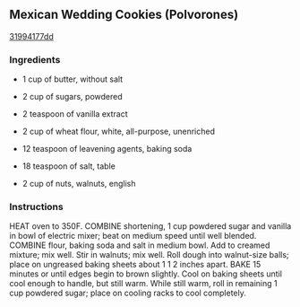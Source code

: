 ## Mexican Wedding Cookies (Polvorones)

[31994177dd](http://www.food.com/recipe/mexican-wedding-cookies-polvorones-488144)

### Ingredients

 - 1 cup of butter, without salt

 - 2 cup of sugars, powdered

 - 2 teaspoon of vanilla extract

 - 2 cup of wheat flour, white, all-purpose, unenriched

 - 12 teaspoon of leavening agents, baking soda

 - 18 teaspoon of salt, table

 - 2 cup of nuts, walnuts, english

### Instructions

HEAT oven to 350F. COMBINE shortening, 1 cup powdered sugar and vanilla in bowl of electric mixer; beat on medium speed until well blended. COMBINE flour, baking soda and salt in medium bowl. Add to creamed mixture; mix well. Stir in walnuts; mix well. Roll dough into walnut-size balls; place on ungreased baking sheets about 1 1 2 inches apart. BAKE 15 minutes or until edges begin to brown slightly. Cool on baking sheets until cool enough to handle, but still warm. While still warm, roll in remaining 1 cup powdered sugar; place on cooling racks to cool completely.